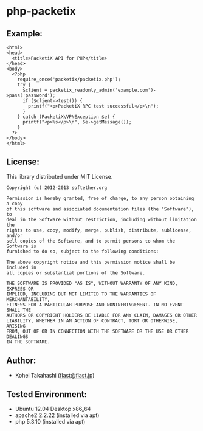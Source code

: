 php-packetix
============

Example:
--------

    <html>
    <head>
      <title>PacketiX API for PHP</title>
    </head>
    <body>
      <?php
        require_once('packetix/packetix.php');
        try {
          $client = packetix_readonly_admin('example.com')->pass('password');
          if ($client->test()) {
            printf("<p>PacketiX RPC test successful</p>\n");
          }
        } catch (PacketiX\VPNException $e) {
          printf("<p>%s</p>\n", $e->getMessage());
        }
      ?>
    </body>
    </html>

License:
--------

This library distributed under MIT License.

    Copyright (c) 2012-2013 softether.org
    
    Permission is hereby granted, free of charge, to any person obtaining a copy
    of this software and associated documentation files (the "Software"), to
    deal in the Software without restriction, including without limitation the
    rights to use, copy, modify, merge, publish, distribute, sublicense, and/or
    sell copies of the Software, and to permit persons to whom the Software is
    furnished to do so, subject to the following conditions:
    
    The above copyright notice and this permission notice shall be included in
    all copies or substantial portions of the Software.
    
    THE SOFTWARE IS PROVIDED "AS IS", WITHOUT WARRANTY OF ANY KIND, EXPRESS OR
    IMPLIED, INCLUDING BUT NOT LIMITED TO THE WARRANTIES OF MERCHANTABILITY,
    FITNESS FOR A PARTICULAR PURPOSE AND NONINFRINGEMENT. IN NO EVENT SHALL THE
    AUTHORS OR COPYRIGHT HOLDERS BE LIABLE FOR ANY CLAIM, DAMAGES OR OTHER
    LIABILITY, WHETHER IN AN ACTION OF CONTRACT, TORT OR OTHERWISE, ARISING
    FROM, OUT OF OR IN CONNECTION WITH THE SOFTWARE OR THE USE OR OTHER DEALINGS
    IN THE SOFTWARE.

Author:
-------

* Kohei Takahashi (flast@flast.jp)

Tested Environment:
-------------------

* Ubuntu 12.04 Desktop x86\_64
 * apache2 2.2.22 (installed via apt)
 * php 5.3.10 (installed via apt)
